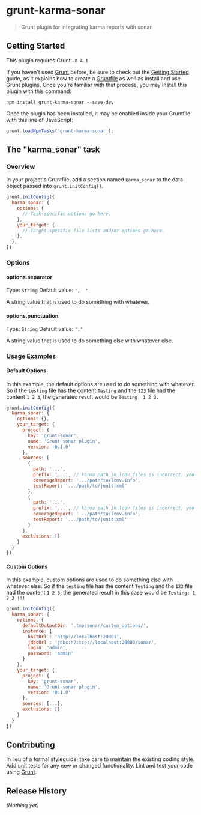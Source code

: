 # grunt-karma-sonar

> Grunt plugin for integrating karma reports with sonar

## Getting Started
This plugin requires Grunt `~0.4.1`

If you haven't used [Grunt](http://gruntjs.com/) before, be sure to check out the [Getting Started](http://gruntjs.com/getting-started) guide, as it explains how to create a [Gruntfile](http://gruntjs.com/sample-gruntfile) as well as install and use Grunt plugins. Once you're familiar with that process, you may install this plugin with this command:

```shell
npm install grunt-karma-sonar --save-dev
```

Once the plugin has been installed, it may be enabled inside your Gruntfile with this line of JavaScript:

```js
grunt.loadNpmTasks('grunt-karma-sonar');
```

## The "karma_sonar" task

### Overview
In your project's Gruntfile, add a section named `karma_sonar` to the data object passed into `grunt.initConfig()`.

```js
grunt.initConfig({
  karma_sonar: {
    options: {
      // Task-specific options go here.
    },
    your_target: {
      // Target-specific file lists and/or options go here.
    },
  },
})
```

### Options

#### options.separator
Type: `String`
Default value: `',  '`

A string value that is used to do something with whatever.

#### options.punctuation
Type: `String`
Default value: `'.'`

A string value that is used to do something else with whatever else.

### Usage Examples

#### Default Options
In this example, the default options are used to do something with whatever. So if the `testing` file has the content `Testing` and the `123` file had the content `1 2 3`, the generated result would be `Testing, 1 2 3.`

```js
grunt.initConfig({
  karma_sonar: {
    options: {},
    your_target: {
      project: {
        key: 'grunt-sonar',
        name: 'Grunt sonar plugin',
        version: '0.1.0'
      },
      sources: [
        {
          path: '...',
          prefix: '...', // karma path in lcov files is incorrect, you can use prefix to fix this.
          coverageReport: '.../path/to/lcov.info',
          testReport: '.../path/to/junit.xml'
        },
        {
          path: '...',
          prefix: '...', // karma path in lcov files is incorrect, you can use prefix to fix this.
          coverageReport: '.../path/to/lcov.info',
          testReport: '.../path/to/junit.xml'
        }
      ],
      exclusions: []
    }
  }
})
```

#### Custom Options
In this example, custom options are used to do something else with whatever else. So if the `testing` file has the content `Testing` and the `123` file had the content `1 2 3`, the generated result in this case would be `Testing: 1 2 3 !!!`

```js
grunt.initConfig({
  karma_sonar: {
    options: {
      defaultOutputDir: '.tmp/sonar/custom_options/',
      instance: {
        hostUrl : 'http://localhost:20001',
        jdbcUrl : 'jdbc:h2:tcp://localhost:20003/sonar',
        login: 'admin',
        password: 'admin'
      }
    },
    your_target: {
      project: {
        key: 'grunt-sonar',
        name: 'Grunt sonar plugin',
        version: '0.1.0'
      },
      sources: [...],
      exclusions: []
    }
  }
})
```

## Contributing
In lieu of a formal styleguide, take care to maintain the existing coding style. Add unit tests for any new or changed functionality. Lint and test your code using [Grunt](http://gruntjs.com/).

## Release History
_(Nothing yet)_
